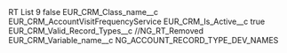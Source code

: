 <?xml version="1.0" encoding="UTF-8"?>
<CustomMetadata xmlns="http://soap.sforce.com/2006/04/metadata" xmlns:xsi="http://www.w3.org/2001/XMLSchema-instance" xmlns:xsd="http://www.w3.org/2001/XMLSchema">
    <label>RT List 9</label>
    <protected>false</protected>
    <values>
        <field>EUR_CRM_Class_name__c</field>
        <value xsi:type="xsd:string">EUR_CRM_AccountVisitFrequencyService</value>
    </values>
    <values>
        <field>EUR_CRM_Is_Active__c</field>
        <value xsi:type="xsd:boolean">true</value>
    </values>
    <values>
        <field>EUR_CRM_Valid_Record_Types__c</field>
        <value xsi:type="xsd:string">//NG_RT_Removed</value>
    </values>
    <values>
        <field>EUR_CRM_Variable_name__c</field>
        <value xsi:type="xsd:string">NG_ACCOUNT_RECORD_TYPE_DEV_NAMES</value>
    </values>
</CustomMetadata>
